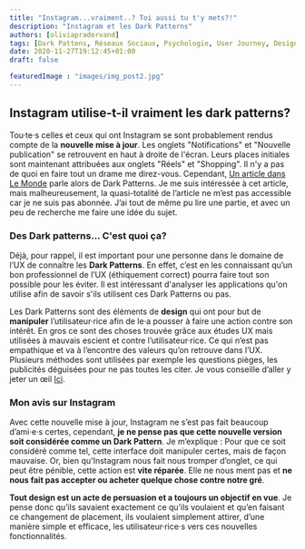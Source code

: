 ```yaml
---
title: "Instagram...vraiment..? Toi aussi tu t'y mets?!"
description: "Instagram et les Dark Patterns"
authors: [oliviapradervand]
tags: [Dark Pattens, Réseaux Sociaux, Psychologie, User Journey, Design, Ergonomie, Intéractions]
date: 2020-11-27T19:12:45+01:00
draft: false

featuredImage : "images/img_post2.jpg"
---
```


## Instagram utilise-t-il vraiment les dark patterns?

Tou·te·s celles et ceux qui ont Instagram se sont probablement rendus compte de la **nouvelle mise à jour**. Les onglets "Notifications" et "Nouvelle publication" se retrouvent en haut à droite de l'écran. Leurs places initiales sont maintenant attribuées aux onglets "Réels" et "Shopping". Il n'y a pas de quoi en faire tout un drame me direz-vous. Cependant, [Un article dans Le Monde](https://www.lemonde.fr/pixels/article/2020/11/29/la-derniere-mise-a-jour-d-instagram-symptome-de-la-montee-en-puissance-des-dark-patterns_6061555_4408996.html) parle alors de Dark Patterns. Je me suis intéressée à cet article, mais malheureusement, la quasi-totalité de l’article ne m’est pas accessible car je ne suis pas abonnée. J’ai tout de même pu lire une partie, et avec un peu de recherche me faire une idée du sujet.

### Des Dark patterns... C'est quoi ça?

Déjà, pour rappel, il est important pour une personne dans le domaine de l’UX de connaître les **Dark Patterns**. En effet, c’est en les connaissant qu’un bon professionnel de l’UX (éthiquement correct) pourra faire tout son possible pour les éviter. Il est intéressant d'analyser les applications qu'on utilise afin de savoir s'ils utilisent ces Dark Patterns ou pas.

Les Dark Patterns sont des éléments de **design** qui ont pour but de **manipuler** l’utilisateur·rice afin de le·a pousser à faire une action contre son intérêt. En gros ce sont des choses trouvée grâce aux études UX mais utilisées à mauvais escient et contre l’utilisateur·rice. Ce qui n’est pas empathique et va à l’encontre des valeurs qu’on retrouve dans l’UX. Plusieurs méthodes sont utilisées par exemple les questions pièges, les publicités déguisées pour ne pas toutes les citer. Je vous conseille d’aller y jeter un œil [Ici](https://darkpatterns.org/types-of-dark-pattern.html).

### Mon avis sur Instagram 

Avec cette nouvelle mise à jour, Instagram ne s’est pas fait beaucoup d’ami·e·s certes, cependant, **je ne pense pas que cette nouvelle version soit considérée comme un Dark Pattern**. Je m’explique : Pour que ce soit considéré comme tel, cette interface doit manipuler certes, mais de façon mauvaise. Or, bien qu'Instagram nous fait nous tromper d’onglet, ce qui peut être pénible, cette action est **vite réparée**. Elle ne nous ment pas et **ne nous fait pas accepter ou acheter quelque chose contre notre gré**.

**Tout design est un acte de persuasion et a toujours un objectif en vue**. Je pense donc qu’ils savaient exactement ce qu’ils voulaient et qu’en faisant ce changement de placement, ils voulaient simplement attirer, d’une manière simple et efficace, les utilisateur·rice·s vers ces nouvelles fonctionnalités.
